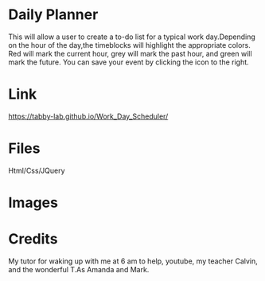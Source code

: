 # Daily Planner
This will allow a user to create a to-do list for a typical work day.Depending on the hour of the day,the timeblocks will highlight the appropriate colors. Red will mark the current hour, grey will mark the past hour, and green will mark the future. You can save your event by clicking the icon to the right.
# Link
 https://tabby-lab.github.io/Work_Day_Scheduler/ 
 <!-- why is mine not working -->
# Files 
Html/Css/JQuery
# Images

# Credits
My tutor for waking up with me at 6 am to help, youtube, my teacher Calvin, and the wonderful T.As Amanda and Mark.

